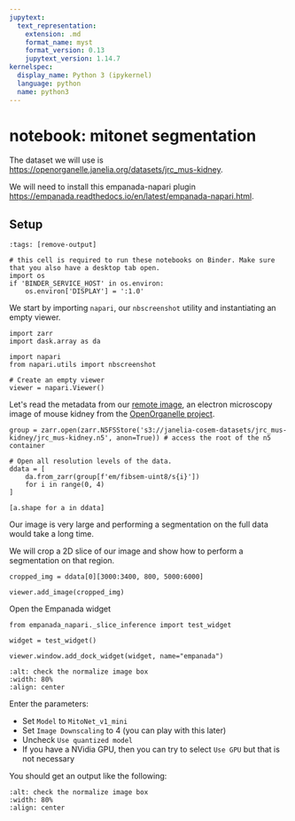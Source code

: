 ```yaml
---
jupytext:
  text_representation:
    extension: .md
    format_name: myst
    format_version: 0.13
    jupytext_version: 1.14.7
kernelspec:
  display_name: Python 3 (ipykernel)
  language: python
  name: python3
---
```


# notebook: mitonet segmentation

The dataset we will use is https://openorganelle.janelia.org/datasets/jrc_mus-kidney.

We will need to install this empanada-napari plugin https://empanada.readthedocs.io/en/latest/empanada-napari.html.

## Setup

```{code-cell} ipython3
:tags: [remove-output]

# this cell is required to run these notebooks on Binder. Make sure that you also have a desktop tab open.
import os
if 'BINDER_SERVICE_HOST' in os.environ:
    os.environ['DISPLAY'] = ':1.0'
```

We start by importing `napari`, our `nbscreenshot` utility and instantiating an empty viewer.

```{code-cell} ipython3
import zarr
import dask.array as da

import napari
from napari.utils import nbscreenshot

# Create an empty viewer
viewer = napari.Viewer()
```


Let's read the metadata from our [remote image](https://openorganelle.janelia.org/datasets/jrc_mus-kidney), an electron microscopy image of mouse kidney from the [OpenOrganelle project](https://openorganelle.janelia.org/).

```{code-cell} ipython3
group = zarr.open(zarr.N5FSStore('s3://janelia-cosem-datasets/jrc_mus-kidney/jrc_mus-kidney.n5', anon=True)) # access the root of the n5 container

# Open all resolution levels of the data.
ddata = [
    da.from_zarr(group[f'em/fibsem-uint8/s{i}'])
    for i in range(0, 4)
]

[a.shape for a in ddata]
```

Our image is very large and performing a segmentation on the full data would take a long time.

We will crop a 2D slice of our image and show how to perform a segmentation on that region.

```{code-cell} ipython3
cropped_img = ddata[0][3000:3400, 800, 5000:6000]

viewer.add_image(cropped_img)
```

Open the Empanada widget

```{code-cell} ipython3
from empanada_napari._slice_inference import test_widget

widget = test_widget()

viewer.window.add_dock_widget(widget, name="empanada")
```

```{image} resources/empanada_open.png
:alt: check the normalize image box
:width: 80%
:align: center
```

Enter the parameters:

- Set `Model` to `MitoNet_v1_mini`
- Set `Image Downscaling` to 4 (you can play with this later)
- Uncheck `Use quantized model`
- If you have a NVidia GPU, then you can try to select `Use GPU` but that is not necessary

You should get an output like the following:

```{image} resources/empanada_2D_result.png
:alt: check the normalize image box
:width: 80%
:align: center
```

